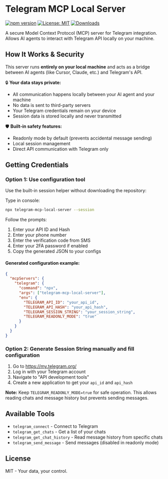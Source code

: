# Telegram MCP Local Server

[![npm version](https://badge.fury.io/js/telegram-mcp-local-server.svg)](https://badge.fury.io/js/telegram-mcp-local-server)
[![License: MIT](https://img.shields.io/badge/License-MIT-yellow.svg)](https://opensource.org/licenses/MIT)
[![Downloads](https://img.shields.io/npm/dm/telegram-mcp-local-server.svg)](https://www.npmjs.com/package/telegram-mcp-local-server)

A secure Model Context Protocol (MCP) server for Telegram integration. Allows AI agents to interact with Telegram API locally on your machine.

## How It Works & Security

This server runs **entirely on your local machine** and acts as a bridge between AI agents (like Cursor, Claude, etc.) and Telegram's API. 

🔒 **Your data stays private:**
- All communication happens locally between your AI agent and your machine
- No data is sent to third-party servers
- Your Telegram credentials remain on your device
- Session data is stored locally and never transmitted

🛡️ **Built-in safety features:**
- Readonly mode by default (prevents accidental message sending)
- Local session management
- Direct API communication with Telegram only

## Getting Credentials

### Option 1: Use configuration tool

Use the built-in session helper without downloading the repository:

Type in console:

```bash
npx telegram-mcp-local-server --session
```

Follow the prompts:
1. Enter your API ID and Hash
2. Enter your phone number
3. Enter the verification code from SMS
4. Enter your 2FA password if enabled
5. Copy the generated JSON to your configs

#### Generated configuration example:

```json
{
  "mcpServers": {
    "telegram": {
      "command": "npx",
      "args": ["telegram-mcp-local-server"],
      "env": {
        "TELEGRAM_API_ID": "your_api_id",
        "TELEGRAM_API_HASH": "your_api_hash",
        "TELEGRAM_SESSION_STRING": "your_session_string",
        "TELEGRAM_READONLY_MODE": "true"
      }
    }
  }
}
```

### Option 2: Generate Session String manually and fill configuration

1. Go to https://my.telegram.org/
2. Log in with your Telegram account
3. Navigate to "API development tools"
4. Create a new application to get your `api_id` and `api_hash`

**Note:** Keep `TELEGRAM_READONLY_MODE=true` for safe operation. This allows reading chats and message history but prevents sending messages.

## Available Tools

- `telegram_connect` - Connect to Telegram
- `telegram_get_chats` - Get a list of your chats
- `telegram_get_chat_history` - Read message history from specific chats
- `telegram_send_message` - Send messages (disabled in readonly mode)

## License

MIT - Your data, your control.
